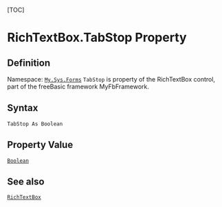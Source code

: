[TOC]
# RichTextBox.TabStop Property

## Definition
Namespace: [`My.Sys.Forms`](My.Sys.Forms.md)
`TabStop` is property of the RichTextBox control, part of the freeBasic framework MyFbFramework.
## Syntax
```freeBasic
TabStop As Boolean
```
## Property Value
[`Boolean`]("https://www.freebasic.net/wiki/KeyPgBoolean")
## See also
[`RichTextBox`](RichTextBox.md)
